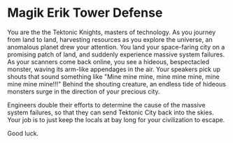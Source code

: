 Magik Erik Tower Defense
===========
You are the the Tektonic Knights, masters of technology. As you journey from land to land, harvesting resources as you explore the universe, an anomalous planet drew your attention. You land your space-faring city on a promising patch of land, and suddenly experience massive system failures. As your scanners come back online, you see a hideous, bespectacled monster, waving its arm-like appendages in the air. Your speakers pick up shouts that sound something like "Mine mine mine, mine mine mine, mine mine mine mine!!!" Behind the shouting creature, an endless tide of hideous monsters surge in the direction of your precious city. 

Engineers double their efforts to determine the cause of the massive system failures, so that they can send Tektonic City back into the skies. Your job is to just keep the locals at bay long for your civilization to escape.

Good luck.
